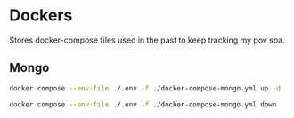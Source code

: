 # Dockers

Stores docker-compose files used in the past to keep tracking my pov soa.

## Mongo

```bash
docker compose --env-file ./.env -f ./docker-compose-mongo.yml up -d
```

```bash
docker compose --env-file ./.env -f ./docker-compose-mongo.yml down
```